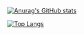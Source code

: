 [![Anurag's GitHub stats](https://github-readme-stats.vercel.app/api?username=lukelubbe&theme=dark&count_private=true&theme=tokyonight)](https://github.com/anuraghazra/github-readme-stats)

[![Top Langs](https://github-readme-stats.vercel.app/api/top-langs/?username=lukelubbe&theme=dracula&layout=compact)](https://github.com/anuraghazra/github-readme-stats)
